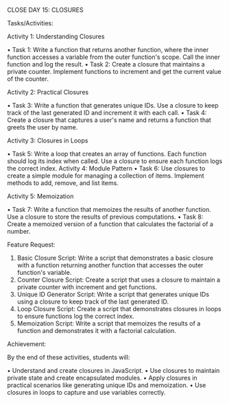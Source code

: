 CLOSE DAY 15: CLOSURES

Tasks/Activities:

Activity 1: Understanding Closures

• Task 1: Write a function that returns another function, where the inner function accesses a variable from the outer function's scope. Call the inner function and log the result.
• Task 2: Create a closure that maintains a private counter. Implement functions to increment and get the current value of the counter.

Activity 2: Practical Closures

• Task 3: Write a function that generates unique IDs. Use a closure to keep track of the last generated ID and increment it with each call.
• Task 4: Create a closure that captures a user's name and returns a function that greets the user by name.

Activity 3: Closures in Loops

• Task 5: Write a loop that creates an array of functions. Each function should log its index when called. Use a closure to ensure each function logs the correct index. Activity 4: Module Pattern
• Task 6: Use closures to create a simple module for managing a collection of items. Implement methods to add, remove, and list items. 

Activity 5: Memoization

• Task 7: Write a function that memoizes the results of another function. Use a closure to store the results of previous computations.
• Task 8: Create a memoized version of a function that calculates the factorial of a number.

Feature Request:

1. Basic Closure Script: Write a script that demonstrates a basic closure with a function returning another function that accesses the outer function's variable.
2. Counter Closure Script: Create a script that uses a closure to maintain a private counter with increment and get functions.
3. Unique ID Generator Script: Write a script that generates unique IDs using a closure to keep track of the last generated ID.
4. Loop Closure Script: Create a script that demonstrates closures in loops to ensure functions log the correct index.
5. Memoization Script: Write a script that memoizes the results of a function and demonstrates it with a factorial calculation.

Achievement:

By the end of these activities, students will:

• Understand and create closures in JavaScript.
• Use closures to maintain private state and create encapsulated modules.
• Apply closures in practical scenarios like generating unique IDs and memoization.
• Use closures in loops to capture and use variables correctly.